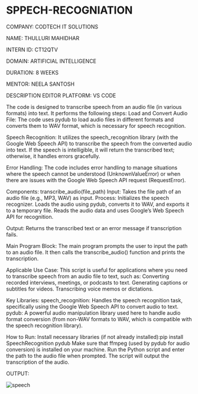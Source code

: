 # SPPECH-RECOGNIATION

COMPANY: CODTECH IT SOLUTIONS

NAME: THULLURI MAHIDHAR

INTERN ID: CT12QTV

DOMAIN: ARTIFICIAL INTELLIGENCE

DURATION: 8 WEEKS

MENTOR: NEELA SANTOSH

DESCRIPTION
EDITOR PLATFORM: VS CODE

The code is designed to transcribe speech from an audio file (in various formats) into text. It performs the following steps: Load and Convert Audio File: The code uses pydub to load audio files in different formats and converts them to WAV format, which is necessary for speech recognition.

Speech Recognition: It utilizes the speech_recognition library (with the Google Web Speech API) to transcribe the speech from the converted audio into text. If the speech is intelligible, it will return the transcribed text; otherwise, it handles errors gracefully.

Error Handling: The code includes error handling to manage situations where the speech cannot be understood (UnknownValueError) or when there are issues with the Google Web Speech API request (RequestError).

Components: transcribe_audio(file_path) Input: Takes the file path of an audio file (e.g., MP3, WAV) as input. Process: Initializes the speech recognizer. Loads the audio using pydub, converts it to WAV, and exports it to a temporary file. Reads the audio data and uses Google’s Web Speech API for recognition.

Output: Returns the transcribed text or an error message if transcription fails.

Main Program Block: The main program prompts the user to input the path to an audio file. It then calls the transcribe_audio() function and prints the transcription.

Applicable Use Case: This script is useful for applications where you need to transcribe speech from an audio file to text, such as: Converting recorded interviews, meetings, or podcasts to text. Generating captions or subtitles for videos. Transcribing voice memos or dictations.

Key Libraries: speech_recognition: Handles the speech recognition task, specifically using the Google Web Speech API to convert audio to text. pydub: A powerful audio manipulation library used here to handle audio format conversion (from non-WAV formats to WAV, which is compatible with the speech recognition library).

How to Run: Install necessary libraries (if not already installed):pip install SpeechRecognition pydub Make sure that ffmpeg (used by pydub for audio conversion) is installed on your machine. Run the Python script and enter the path to the audio file when prompted. The script will output the transcription of the audio.

OUTPUT:


![speech](https://github.com/user-attachments/assets/7fbb7a11-5262-4fc6-bbd3-7e3a9fd959f1)
